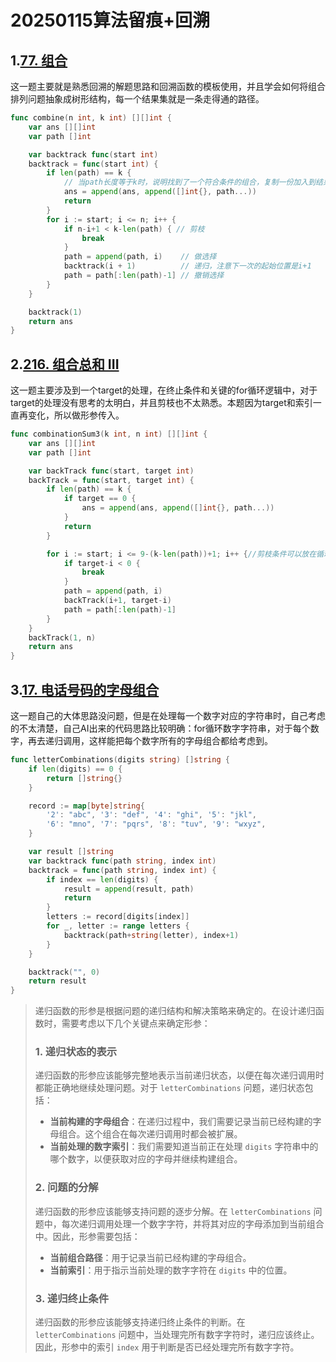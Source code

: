 # 20250115算法留痕+回溯

## 1.[77. 组合](https://leetcode.cn/problems/combinations/)

这一题主要就是熟悉回溯的解题思路和回溯函数的模板使用，并且学会如何将组合排列问题抽象成树形结构，每一个结果集就是一条走得通的路径。

```go
func combine(n int, k int) [][]int {
	var ans [][]int
	var path []int

	var backtrack func(start int)
	backtrack = func(start int) {
		if len(path) == k {
			// 当path长度等于k时，说明找到了一个符合条件的组合，复制一份加入到结果中
			ans = append(ans, append([]int{}, path...))
			return
		}
		for i := start; i <= n; i++ {
			if n-i+1 < k-len(path) { // 剪枝
				break
			}
			path = append(path, i)    // 做选择
			backtrack(i + 1)          // 递归，注意下一次的起始位置是i+1
			path = path[:len(path)-1] // 撤销选择
		}
	}

	backtrack(1)
	return ans
}
```

## 2.[216. 组合总和 III](https://leetcode.cn/problems/combination-sum-iii/)

这一题主要涉及到一个target的处理，在终止条件和关键的for循环逻辑中，对于target的处理没有思考的太明白，并且剪枝也不太熟悉。本题因为target和索引一直再变化，所以做形参传入。

```go
func combinationSum3(k int, n int) [][]int {
    var ans [][]int
    var path []int

    var backTrack func(start, target int)
    backTrack = func(start, target int) {
        if len(path) == k {
            if target == 0 {
                ans = append(ans, append([]int{}, path...))
            }
            return
        }

        for i := start; i <= 9-(k-len(path))+1; i++ {//剪枝条件可以放在循环体里面
            if target-i < 0 {
                break
            }
            path = append(path, i)
            backTrack(i+1, target-i)
            path = path[:len(path)-1]
        }
    }
    backTrack(1, n)
    return ans
}
```

## 3.[17. 电话号码的字母组合](https://leetcode.cn/problems/letter-combinations-of-a-phone-number/)

这一题自己的大体思路没问题，但是在处理每一个数字对应的字符串时，自己考虑的不太清楚，自己AI出来的代码思路比较明确：for循环数字字符串，对于每个数字，再去递归调用，这样能把每个数字所有的字母组合都给考虑到。

```go
func letterCombinations(digits string) []string {
	if len(digits) == 0 {
		return []string{}
	}

	record := map[byte]string{
		'2': "abc", '3': "def", '4': "ghi", '5': "jkl",
		'6': "mno", '7': "pqrs", '8': "tuv", '9': "wxyz",
	}

	var result []string
	var backtrack func(path string, index int)
	backtrack = func(path string, index int) {
		if index == len(digits) {
			result = append(result, path)
			return
		}
		letters := record[digits[index]]
		for _, letter := range letters {
			backtrack(path+string(letter), index+1)
		}
	}

	backtrack("", 0)
	return result
}
```



> 递归函数的形参是根据问题的递归结构和解决策略来确定的。在设计递归函数时，需要考虑以下几个关键点来确定形参：
>
> ### 1. **递归状态的表示**
>
> 递归函数的形参应该能够完整地表示当前递归状态，以便在每次递归调用时都能正确地继续处理问题。对于 `letterCombinations` 问题，递归状态包括：
>
> - **当前构建的字母组合**：在递归过程中，我们需要记录当前已经构建的字母组合。这个组合在每次递归调用时都会被扩展。
> - **当前处理的数字索引**：我们需要知道当前正在处理 `digits` 字符串中的哪个数字，以便获取对应的字母并继续构建组合。
>
> ### 2. **问题的分解**
>
> 递归函数的形参应该能够支持问题的逐步分解。在 `letterCombinations` 问题中，每次递归调用处理一个数字字符，并将其对应的字母添加到当前组合中。因此，形参需要包括：
>
> - **当前组合路径**：用于记录当前已经构建的字母组合。
> - **当前索引**：用于指示当前处理的数字字符在 `digits` 中的位置。
>
> ### 3. **递归终止条件**
>
> 递归函数的形参应该能够支持递归终止条件的判断。在 `letterCombinations` 问题中，当处理完所有数字字符时，递归应该终止。因此，形参中的索引 `index` 用于判断是否已经处理完所有数字字符。